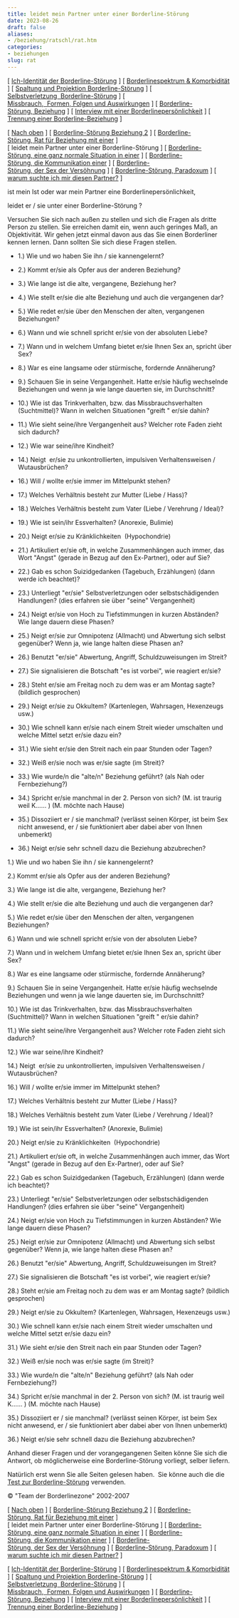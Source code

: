 ```yaml
---
title: leidet mein Partner unter einer Borderline-Störung
date: 2023-08-26
draft: false
aliases:
- /beziehung/ratschl/rat.htm
categories:
- beziehungen
slug: rat
---
```



[ [Ich-Identität der Borderline-Störung](../../bord/bord3/bord_stoerung_1.html) ] [ [Borderlinespektrum & Komorbidität](../../bord/borderlinespektrum_mit.htm) ] [ [Spaltung und Projektion Borderline-Störung](../../spaltung/spaltung.html) ] [ [Selbstverletzung  Borderline-Störung](../../ssv/ssvv.htm) ] [ [Missbrauch,  Formen, Folgen und Auswirkungen](../../bord/missbrauch.htm) ] [ [Borderline-Störung, Beziehung](../beziehung.htm) ] [ [Interview mit einer Borderlinepersönlichkeit](../../bord/interview_mit_borderline.htm) ] [ [Trennung einer Borderline-Beziehung](../../trennung/trennung.htm) ]

[ [Nach oben](../beziehung.htm) ] [ [Borderline-Störung Beziehung 2](../beziehung1/beziehung1.htm) ] [ [Borderline-Störung, Rat für Beziehung mit einer](../grunds/grunds.htm) ] [ leidet mein Partner unter einer Borderline-Störung ] [ [Borderline-Störung, eine ganz normale Situation in einer](../situation1.htm) ] [ [Borderline-Störung, die Kommunikation einer](../beziehung1/kommu.htm) ] [ [Borderline-Störung, der Sex der Versöhnung](../../trennung/weinen_schmerz.htm) ] [ [Borderline-Störung, Paradoxum](../paradoxbez/pardoxum.htm) ] [ [warum suchte ich mir diesen Partner?](../../warum_er_sie/warum_partner.htm) ]

ist mein Ist oder
war mein Partner eine Borderlinepersönlichkeit,

leidet er /
sie unter einer Borderline-Störung ?

Versuchen Sie sich nach außen zu stellen und sich die Fragen als dritte Person zu stellen. Sie
erreichen damit ein, wenn auch geringes Maß, an Objektivität. Wir gehen jetzt
einmal davon aus das Sie einen Borderliner kennen lernen. Dann sollten Sie sich
diese Fragen stellen.

- 1.) Wie und wo haben Sie ihn /
sie kannengelernt?

- 2.) Kommt er/sie als Opfer aus der
anderen Beziehung?

- 3.) Wie lange ist die alte,
vergangene, Beziehung her?

- 4.) Wie stellt er/sie
die alte Beziehung und auch die vergangenen dar?

- 5.) Wie redet er/sie über den
Menschen der alten, vergangenen Beziehungen?

- 6.) Wann und wie schnell
spricht er/sie von der absoluten Liebe?

- 7.) Wann und in welchem Umfang
bietet er/sie Ihnen Sex an, spricht über Sex?

- 8.) War es eine langsame oder
stürmische, fordernde Annäherung?

- 9.) Schauen Sie in seine
Vergangenheit. Hatte er/sie häufig wechselnde Beziehungen und wenn ja
wie lange dauerten sie, im Durchschnitt?

- 10.) Wie ist das
Trinkverhalten, bzw. das Missbrauchsverhalten (Suchtmittel)? Wann in welchen
Situationen "greift " er/sie dahin?

- 11.) Wie sieht seine/ihre
Vergangenheit aus? Welcher rote Faden zieht sich dadurch?

- 12.) Wie war seine/ihre
Kindheit?

- 14.) Neigt  er/sie zu unkontrollierten, impulsiven
Verhaltensweisen / Wutausbrüchen?

- 16.) Will / wollte er/sie immer im Mittelpunkt stehen?

- 17.) Welches Verhältnis
besteht zur Mutter (Liebe / Hass)?

- 18.) Welches Verhältnis
besteht zum Vater (Liebe / Verehrung / Ideal)?

- 19.) Wie ist sein/ihr
Essverhalten? (Anorexie, Bulimie)

- 20.) Neigt er/sie zu
Kränklichkeiten  (Hypochondrie)

- 21.) Artikuliert er/sie oft, in welche Zusammenhängen auch immer, das Wort
"Angst" (gerade in Bezug auf den Ex-Partner), oder auf Sie?

- 22.) Gab es schon
Suizidgedanken (Tagebuch, Erzählungen) (dann werde ich beachtet)?

- 23.) Unterliegt "er/sie"
Selbstverletzungen oder selbstschädigenden Handlungen? (dies erfahren sie über
"seine" Vergangenheit)

- 24.) Neigt er/sie von Hoch zu
Tiefstimmungen in kurzen Abständen? Wie lange dauern diese Phasen?

- 25.) Neigt er/sie zur Omnipotenz
(Allmacht) und Abwertung sich selbst gegenüber? Wenn ja, wie lange halten diese
Phasen an?

- 26.) Benutzt "er/sie"
  Abwertung, Angriff, Schuldzuweisungen im Streit?

- 27.) Sie signalisieren die
Botschaft "es ist vorbei", wie reagiert er/sie?

- 28.) Steht er/sie am Freitag noch
zu dem was er am Montag sagte? (bildlich gesprochen)

- 29.) Neigt er/sie zu Okkultem?
(Kartenlegen, Wahrsagen, Hexenzeugs usw.)

- 30.) Wie schnell kann er/sie
nach einem Streit wieder umschalten und welche Mittel setzt er/sie dazu ein?

- 31.) Wie sieht er/sie den Streit
nach ein paar Stunden oder Tagen?

- 32.) Weiß er/sie noch was er/sie
sagte (im Streit)?

- 33.) Wie wurde/n die
"alte/n" Beziehung geführt? (als Nah oder Fernbeziehung?)

- 34.) Spricht er/sie manchmal
in der 2. Person von sich? (M. ist traurig weil K...... ) (M. möchte nach
Hause)

- 35.) Dissoziiert er / sie
manchmal? (verlässt seinen Körper, ist beim Sex nicht anwesend, er / sie
funktioniert aber dabei aber von Ihnen unbemerkt)

- 36.) Neigt er/sie sehr schnell
dazu die Beziehung abzubrechen?

1.) Wie und wo haben Sie ihn /
sie kannengelernt?

2.) Kommt er/sie als Opfer aus der
anderen Beziehung?

3.) Wie lange ist die alte,
vergangene, Beziehung her?

4.) Wie stellt er/sie
die alte Beziehung und auch die vergangenen dar?

5.) Wie redet er/sie über den
Menschen der alten, vergangenen Beziehungen?

6.) Wann und wie schnell
spricht er/sie von der absoluten Liebe?

7.) Wann und in welchem Umfang
bietet er/sie Ihnen Sex an, spricht über Sex?

8.) War es eine langsame oder
stürmische, fordernde Annäherung?

9.) Schauen Sie in seine
Vergangenheit. Hatte er/sie häufig wechselnde Beziehungen und wenn ja
wie lange dauerten sie, im Durchschnitt?

10.) Wie ist das
Trinkverhalten, bzw. das Missbrauchsverhalten (Suchtmittel)? Wann in welchen
Situationen "greift " er/sie dahin?

11.) Wie sieht seine/ihre
Vergangenheit aus? Welcher rote Faden zieht sich dadurch?

12.) Wie war seine/ihre
Kindheit?

14.) Neigt  er/sie zu unkontrollierten, impulsiven
Verhaltensweisen / Wutausbrüchen?

16.) Will / wollte er/sie immer im Mittelpunkt stehen?

17.) Welches Verhältnis
besteht zur Mutter (Liebe / Hass)?

18.) Welches Verhältnis
besteht zum Vater (Liebe / Verehrung / Ideal)?

19.) Wie ist sein/ihr
Essverhalten? (Anorexie, Bulimie)

20.) Neigt er/sie zu
Kränklichkeiten  (Hypochondrie)

21.) Artikuliert er/sie oft, in welche Zusammenhängen auch immer, das Wort
"Angst" (gerade in Bezug auf den Ex-Partner), oder auf Sie?

22.) Gab es schon
Suizidgedanken (Tagebuch, Erzählungen) (dann werde ich beachtet)?

23.) Unterliegt "er/sie"
Selbstverletzungen oder selbstschädigenden Handlungen? (dies erfahren sie über
"seine" Vergangenheit)

24.) Neigt er/sie von Hoch zu
Tiefstimmungen in kurzen Abständen? Wie lange dauern diese Phasen?

25.) Neigt er/sie zur Omnipotenz
(Allmacht) und Abwertung sich selbst gegenüber? Wenn ja, wie lange halten diese
Phasen an?

26.) Benutzt "er/sie"
  Abwertung, Angriff, Schuldzuweisungen im Streit?

27.) Sie signalisieren die
Botschaft "es ist vorbei", wie reagiert er/sie?

28.) Steht er/sie am Freitag noch
zu dem was er am Montag sagte? (bildlich gesprochen)

29.) Neigt er/sie zu Okkultem?
(Kartenlegen, Wahrsagen, Hexenzeugs usw.)

30.) Wie schnell kann er/sie
nach einem Streit wieder umschalten und welche Mittel setzt er/sie dazu ein?

31.) Wie sieht er/sie den Streit
nach ein paar Stunden oder Tagen?

32.) Weiß er/sie noch was er/sie
sagte (im Streit)?

33.) Wie wurde/n die
"alte/n" Beziehung geführt? (als Nah oder Fernbeziehung?)

34.) Spricht er/sie manchmal
in der 2. Person von sich? (M. ist traurig weil K...... ) (M. möchte nach
Hause)

35.) Dissoziiert er / sie
manchmal? (verlässt seinen Körper, ist beim Sex nicht anwesend, er / sie
funktioniert aber dabei aber von Ihnen unbemerkt)

36.) Neigt er/sie sehr schnell
dazu die Beziehung abzubrechen?

Anhand dieser Fragen und der
vorangegangenen Seiten könne Sie sich die Antwort, ob möglicherweise eine
Borderline-Störung
vorliegt, selber liefern.

Natürlich erst wenn Sie alle
Seiten gelesen haben.  Sie könne auch die die [Test
zur Borderline-Störung](https://blz.borderliner.ch/bord/bord_test/einleitung_bps_test.html) verwenden.

© "Team der Borderlinezone"
2002-2007

[ [Nach oben](../beziehung.htm) ] [ [Borderline-Störung Beziehung 2](../beziehung1/beziehung1.htm) ] [ [Borderline-Störung, Rat für Beziehung mit einer](../grunds/grunds.htm) ] [ leidet mein Partner unter einer Borderline-Störung ] [ [Borderline-Störung, eine ganz normale Situation in einer](../situation1.htm) ] [ [Borderline-Störung, die Kommunikation einer](../beziehung1/kommu.htm) ] [ [Borderline-Störung, der Sex der Versöhnung](../../trennung/weinen_schmerz.htm) ] [ [Borderline-Störung, Paradoxum](../paradoxbez/pardoxum.htm) ] [ [warum suchte ich mir diesen Partner?](../../warum_er_sie/warum_partner.htm) ]

[ [Ich-Identität der Borderline-Störung](../../bord/bord3/bord_stoerung_1.html) ] [ [Borderlinespektrum & Komorbidität](../../bord/borderlinespektrum_mit.htm) ] [ [Spaltung und Projektion Borderline-Störung](../../spaltung/spaltung.html) ] [ [Selbstverletzung  Borderline-Störung](../../ssv/ssvv.htm) ] [ [Missbrauch,  Formen, Folgen und Auswirkungen](../../bord/missbrauch.htm) ] [ [Borderline-Störung, Beziehung](../beziehung.htm) ] [ [Interview mit einer Borderlinepersönlichkeit](../../bord/interview_mit_borderline.htm) ] [ [Trennung einer Borderline-Beziehung](../../trennung/trennung.htm) ]
